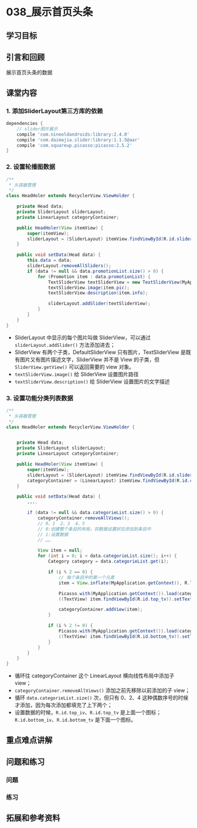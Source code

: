 # 038_展示首页头条
## 学习目标



## 引言和回顾
展示首页头条的数据

## 课堂内容
### 1. 添加SliderLayout第三方库的依赖

```gradle
dependencies {
    // slider图片展示
    compile 'com.nineoldandroids:library:2.4.0'
    compile 'com.daimajia.slider:library:1.1.5@aar'
    compile 'com.squareup.picasso:picasso:2.5.2'
}
```

### 2. 设置轮播图数据

```java
/**
 * 头容器管理
 */
class HeadHoler extends RecyclerView.ViewHolder {

    private Head data;
    private SliderLayout sliderLayout;
    private LinearLayout categoryContainer;

    public HeadHoler(View itemView) {
        super(itemView);
        sliderLayout = (SliderLayout) itemView.findViewById(R.id.slider);
    }

    public void setData(Head data) {
        this.data = data;
        sliderLayout.removeAllSliders();
        if (data != null && data.promotionList.size() > 0) {
            for (Promotion item : data.promotionList) {
                TextSliderView textSliderView = new TextSliderView(MyApplication.getContext());
                textSliderView.image(item.pic);
                textSliderView.description(item.info);

                sliderLayout.addSlider(textSliderView);
            }
        }
    }
}
```

- SliderLayout 中显示的每个图片叫做 SliderView，可以通过 `sliderLayout.addSlider()` 方法添加进去；
- SliderView 有两个子类，DefaultSliderView 只有图片，TextSliderView 是既有图片又有图片描述文字，SliderView 并不是 View 的子类，但 `SliderView.getView()` 可以返回需要的 view 对象。
- `textSliderView.image()` 给 SliderView 设置图片路径
- `textSliderView.description()` 给 SliderView 设置图片的文字描述

### 3. 设置功能分类列表数据

```java
/**
 * 头容器管理
 */
class HeadHoler extends RecyclerView.ViewHolder {


    private Head data;
    private SliderLayout sliderLayout;
    private LinearLayout categoryContainer;

    public HeadHoler(View itemView) {
        super(itemView);
        sliderLayout = (SliderLayout) itemView.findViewById(R.id.slider);
        categoryContainer = (LinearLayout) itemView.findViewById(R.id.catetory_container);
    }

    public void setData(Head data) {
        ....

        if (data != null && data.categorieList.size() > 0) {
            categoryContainer.removeAllViews();
            // 0、1  2、3  4、5
            // 0:创建整个条目的布局，将数据设置好后添加到条目中
            // 1:设置数据
            // ……

            View item = null;
            for (int i = 0; i < data.categorieList.size(); i++) {
                Category category = data.categorieList.get(i);

                if (i % 2 == 0) {
                    // 每个条目中的第一个元素
                    item = View.inflate(MyApplication.getContext(), R.layout.item_home_head_category, null);

                    Picasso.with(MyApplication.getContext()).load(category.pic).into((ImageView) item.findViewById(R.id.top_iv));
                    ((TextView) item.findViewById(R.id.top_tv)).setText(category.name);

                    categoryContainer.addView(item);
                }

                if (i % 2 != 0) {
                    Picasso.with(MyApplication.getContext()).load(category.pic).into((ImageView) item.findViewById(R.id.bottom_iv));
                    ((TextView) item.findViewById(R.id.bottom_tv)).setText(category.name);
                }
            }
        }
    }
}
```

- 循环往 categoryContainer 这个 LinearLayout 横向线性布局中添加子 view；
- `categoryContainer.removeAllViews()` 添加之前先移除以前添加的子 view；
- 循环 `data.categorieList.size()` 次，但只有 0、2、4 这种偶数序号的时候才添加，因为每次添加都填充了上下两个；
- 设置数据的时候，`R.id.top_iv`、`R.id.top_tv` 是上面一个图标；`R.id.bottom_iv`、`R.id.bottom_tv` 是下面一个图标。

## 重点难点讲解

## 问题和练习

### 问题

### 练习

## 拓展和参考资料
